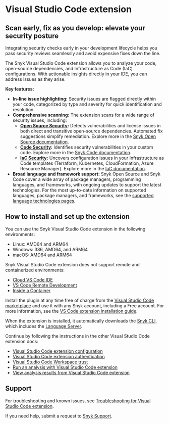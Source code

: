 # Visual Studio Code extension

## **Scan early, fix as you develop: elevate your security posture**

Integrating security checks early in your development lifecycle helps you pass security reviews seamlessly and avoid expensive fixes down the line.

The Snyk Visual Studio Code extension allows you to analyze your code, open-source dependencies, and Infrastructure as Code (IaC) configurations. With actionable insights directly in your IDE, you can address issues as they arise.

**Key features:**

* **In-line issue highlighting:** Security issues are flagged directly within your code, categorized by type and severity for quick identification and resolution.
* **Comprehensive scanning:** The extension scans for a wide range of security issues, including:
  * [**Open Source Security**](https://snyk.io/product/open-source-security-management/)**:** Detects vulnerabilities and license issues in both direct and transitive open-source dependencies. Automated fix suggestions simplify remediation. Explore more in the [Snyk Open Source documentation](https://docs.snyk.io/scan-using-snyk/snyk-open-source).
  * [**Code Security**](https://snyk.io/product/snyk-code/)**:** Identifies security vulnerabilities in your custom code. Explore more in the [Snyk Code documentation](https://docs.snyk.io/scan-using-snyk/snyk-code).
  * [**IaC Security**](https://snyk.io/product/infrastructure-as-code-security/)**:** Uncovers configuration issues in your Infrastructure as Code templates (Terraform, Kubernetes, CloudFormation, Azure Resource Manager). Explore more in the [IaC documentation](https://docs.snyk.io/scan-using-snyk/snyk-iac).
* **Broad language and framework support:** Snyk Open Source and Snyk Code cover a wide array of package managers, programming languages, and frameworks, with ongoing updates to support the latest technologies. For the most up-to-date information on supported languages, package managers, and frameworks, see the [supported language technologies pages](https://docs.snyk.io/supported-languages-package-managers-and-frameworks).

## How to install and set up the extension

You can use the Snyk Visual Studio Code extension in the following environments:

* Linux: AMD64 and ARM64
* Windows: 386, AMD64, and ARM64
* macOS: AMD64 and ARM64

Snyk Visual Studio Code extension does not support remote and containerized environments:

* [Cloud VS Code IDE](https://code.visualstudio.com/docs/editor/vscode-web)
* [VS Code Remote Development](https://code.visualstudio.com/docs/remote/remote-overview)
* [Inside a Container](https://code.visualstudio.com/docs/devcontainers/containers)

Install the plugin at any time free of charge from the [Visual Studio Code marketplace](https://marketplace.visualstudio.com/items?itemName=snyk-security.snyk-vulnerability-scanner) and use it with any Snyk account, including a Free account. For more information, see the [VS Code extension installation guide](https://code.visualstudio.com/docs/editor/extension-marketplace#_install-an-extension).

When the extension is installed, it automatically downloads the [Snyk CLI,](https://docs.snyk.io/snyk-cli) which includes the [Language Server](https://docs.snyk.io/scm-ide-and-ci-cd-integrations/snyk-ide-plugins-and-extensions/snyk-language-server).

Continue by following the instructions in the other Visual Studio Code extension docs:

* [Visual Studio Code extension configuration](visual-studio-code-extension-configuration.md)
* [Visual Studio Code extension authentication](https://docs.snyk.io/scm-ide-and-ci-cd-integrations/snyk-ide-plugins-and-extensions/visual-studio-code-extension/visual-studio-code-extension-authentication)
* [Visual Studio Code Workspace trust](https://docs.snyk.io/scm-ide-and-ci-cd-integrations/snyk-ide-plugins-and-extensions/visual-studio-code-extension/workspace-trust)
* [Run an analysis with Visual Studio Code extension](https://docs.snyk.io/integrate-with-snyk/use-snyk-in-your-ide/visual-studio-code-extension/run-an-analysis-with-visual-studio-code-extension)
* [View analysis results from Visual Studio Code extension](https://docs.snyk.io/integrate-with-snyk/use-snyk-in-your-ide/visual-studio-code-extension/view-analysis-results-from-visual-studio-code-extension)

## Support

For troubleshooting and known issues, see [Troubleshooting for Visual Studio Code extension](https://docs.snyk.io/scm-ide-and-ci-cd-integrations/snyk-ide-plugins-and-extensions/visual-studio-code-extension/troubleshooting-for-visual-studio-code-extension).

If you need help, submit a request to [Snyk Support](https://support.snyk.io).
